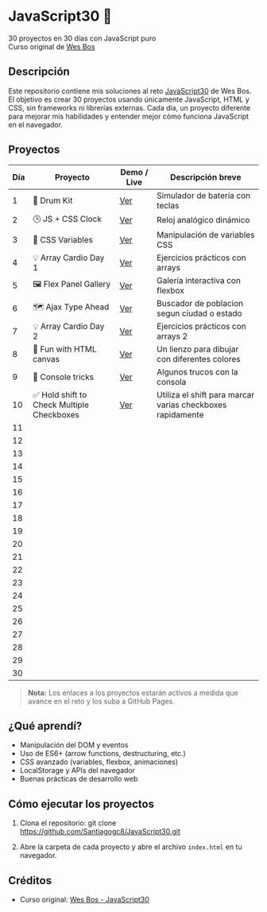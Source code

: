 # JavaScript30 🚀

30 proyectos en 30 días con JavaScript puro  
Curso original de [Wes Bos](https://javascript30.com/)

## Descripción

Este repositorio contiene mis soluciones al reto [JavaScript30](https://javascript30.com/) de Wes Bos. El objetivo es crear 30 proyectos usando únicamente JavaScript, HTML y CSS, sin frameworks ni librerías externas. Cada día, un proyecto diferente para mejorar mis habilidades y entender mejor cómo funciona JavaScript en el navegador.

## Proyectos

| Día | Proyecto                  | Demo / Live                                                        | Descripción breve                    |
|-----|---------------------------|--------------------------------------------------------------------|--------------------------------------|
| 1   | 🥁 Drum Kit               | [Ver](https://santiagogc8.github.io/JavaScript30/Day%201%20-%20JavaScript%20Drum%20Kit/)    | Simulador de batería con teclas      |
| 2   | 🕒 JS + CSS Clock         | [Ver](https://santiagogc8.github.io/JavaScript30/Day%202%20-%20JS%20Clock/)        | Reloj analógico dinámico             |
| 3   | 🎨 CSS Variables          | [Ver](https://santiagogc8.github.io/JavaScript30/Day%203%20-%20Playing%20with%20CSS%20variables%20and%20JS/)| Manipulación de variables CSS        |
| 4   | 💡 Array Cardio Day 1     | [Ver](https://santiagogc8.github.io/JavaScript30/Day%204%20-%20Array%20cardio/)| Ejercicios prácticos con arrays      |
| 5   | 🖼 Flex Panel Gallery      | [Ver](https://santiagogc8.github.io/JavaScript30/Day%205%20-%20Flex%20Panels%20Image%20Gallery/)| Galería interactiva con flexbox      |
| 6   | 🗺️ Ajax Type Ahead        | [Ver](https://santiagogc8.github.io/JavaScript30/Day%206%20-%20Ajax%20Type%20Ahead/)| Buscador de poblacion segun ciudad o estado |                                      
| 7   | 💡 Array Cardio Day 2    | [Ver](https://santiagogc8.github.io/JavaScript30/Day%207%20-%20Array%20cardio%202/)| Ejercicios prácticos con arrays 2 |                                      
| 8   | 🎨 Fun with HTML canvas  | [Ver](https://santiagogc8.github.io/JavaScript30/Day%208%20-%20Fun%20with%20HTML%20canvas/)| Un lienzo para dibujar con diferentes colores|
| 9   | 🤖 Console tricks        | [Ver](https://santiagogc8.github.io/JavaScript30/Day%209%20-%20Console%20tricks/)| Algunos trucos con la consola |
| 10  | ✅ Hold shift to Check Multiple Checkboxes | [Ver](https://santiagogc8.github.io/JavaScript30/Day%2010%20-%20Hold%20shift%20to%20Check%20Multiple%20Checkboxes/)| Utiliza el shift para marcar varias checkboxes rapidamente|
| 11  |                           |                                                                    |                                      |
| 12  |                           |                                                                    |                                      |
| 13  |                           |                                                                    |                                      |
| 14  |                           |                                                                    |                                      |
| 15  |                           |                                                                    |                                      |
| 16  |                           |                                                                    |                                      |
| 17  |                           |                                                                    |                                      |
| 18  |                           |                                                                    |                                      |
| 19  |                           |                                                                    |                                      |
| 20  |                           |                                                                    |                                      |
| 21  |                           |                                                                    |                                      |
| 22  |                           |                                                                    |                                      |
| 23  |                           |                                                                    |                                      |
| 24  |                           |                                                                    |                                      |
| 25  |                           |                                                                    |                                      |
| 26  |                           |                                                                    |                                      |
| 27  |                           |                                                                    |                                      |
| 28  |                           |                                                                    |                                      |
| 29  |                           |                                                                    |                                      |
| 30  |                           |                                                                    |                                      |

> **Nota:** Los enlaces a los proyectos estarán activos a medida que avance en el reto y los suba a GitHub Pages.

## ¿Qué aprendí?

- Manipulación del DOM y eventos
- Uso de ES6+ (arrow functions, destructuring, etc.)
- CSS avanzado (variables, flexbox, animaciones)
- LocalStorage y APIs del navegador
- Buenas prácticas de desarrollo web

## Cómo ejecutar los proyectos

1. Clona el repositorio:
git clone https://github.com/Santiagogc8/JavaScript30.git

2. Abre la carpeta de cada proyecto y abre el archivo `index.html` en tu navegador.

## Créditos

- Curso original: [Wes Bos - JavaScript30](https://javascript30.com/)